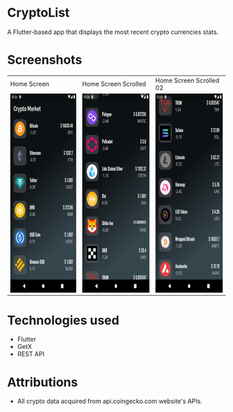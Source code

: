 # CryptoList

A Flutter-based app that displays the most recent crypto currencies stats.

# Screenshots

<table>
  <tr>
    <td>Home Screen</td>
     <td>Home Screen Scrolled</td>
     <td>Home Screen Scrolled 02</td>
  </tr>
  <tr>
    <td><img src="/readMeImages/home_screen.png" title="Home Screen" width="250" height="460"/></td>
    <td> <img src="/readMeImages/home_screen_scrolled.png" title="Home Screen Scrolled" width="250" height="460"/> </td>
    <td> <img src="/readMeImages/home_screen_scrolled_02.png" title="Home Screen Scrolled 02" width="250" height="460"/></td>
  </tr>
 </table>

# Technologies used

- Flutter
- GetX
- REST API

# Attributions

- All crypto data acquired from api.coingecko.com website's APIs.
  